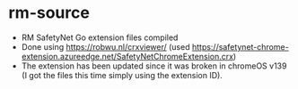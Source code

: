 # rm-source
- RM SafetyNet Go extension files compiled
- Done using https://robwu.nl/crxviewer/ (used https://safetynet-chrome-extension.azureedge.net/SafetyNetChromeExtension.crx)
- The extension has been updated since it was broken in chromeOS v139 (I got the files this time simply using the extension ID).
